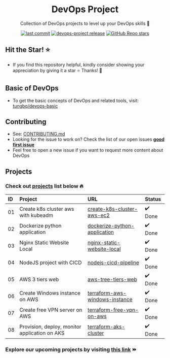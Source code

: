 <h1 align="center">DevOps Project</h1>

<p align="center">Collection of DevOps projects to level up your DevOps skills 💝</p>
<p align="center">
  <a href="https://img.shields.io/github/last-commit/tungbq/devops-project/main"><img alt="last commit" src="https://img.shields.io/github/last-commit/tungbq/devops-project/main" /></a>
  <a href="https://github.com/tungbq/devops-project/releases"><img alt="devops-project release" src="https://img.shields.io/github/release/tungbq/devops-project.svg" /></a>
  <a href="https://github.com/tungbq/devops-project/stargazers"><img alt="GitHub Repo stars" src="https://img.shields.io/github/stars/tungbq/devops-project"/></a>
</p>

## Hit the Star! ⭐

- If you find this repository helpful, kindly consider showing your appreciation by giving it a star ⭐ Thanks! 💖

## Basic of DevOps

- To get the basic concepts of DevOps and related tools, visit: [tungbq/devops-basic](https://github.com/tungbq/devops-basic)

## Contributing

- See: [CONTRIBUTING.md](./CONTRIBUTING.md)
- Looking for the issue to work on? Check the list of our open issues [**good first issue**](https://github.com/tungbq/devops-project/issues?q=is%3Aissue+is%3Aopen+label%3A%22good+first+issue%22)
- Feel free to open a new issue if you want to request more content about DevOps

## Projects

### Check out [projects](./projects/) list below 🔥

| ID  | Project                                       | URL                                                                          | Status  |
| :-- | :-------------------------------------------- | :--------------------------------------------------------------------------- | :------ |
| 01  | Create k8s cluster aws with kubeadm           | [create-k8s-cluster-aws-ec2](./projects/create-k8s-cluster-aws-ec2/)         | ✔️ Done |
| 02  | Dockerize python application                  | [dockerize-python-application](./projects/dockerize-python-application/)     | ✔️ Done |
| 03  | Nginx Static Website Local                    | [nginx-static-website-local](./projects/nginx-static-website-local/)         | ✔️ Done |
| 04  | NodeJS project with CICD                      | [nodejs-cicd-pipeline](./projects/nodejs-cicd-pipeline/)                     | ✔️ Done |
| 05  | AWS 3 tiers web                               | [aws-tree-tiers-web](./projects/aws-tree-tiers-web/)                         | ✔️ Done |
| 06  | Create Windows instance on AWS                | [terraform-aws-windows-instance](./projects/terraform-aws-windows-instance/) | ✔️ Done |
| 07  | Create free VPN server on AWS                 | [terraform-free-vpn-on-aws](./projects/terraform-free-vpn-on-aws/)           | ✔️ Done |
| 08  | Provision, deploy, monitor application on AKS | [terraform-aks-cluster](./projects/terraform-aks-cluster/)                   | ✔️ Done |

### Explore our upcoming projects by visiting [this link](https://github.com/tungbq/devops-project/issues?q=is%3Aissue+is%3Aopen+label%3Aproject) ⏩
